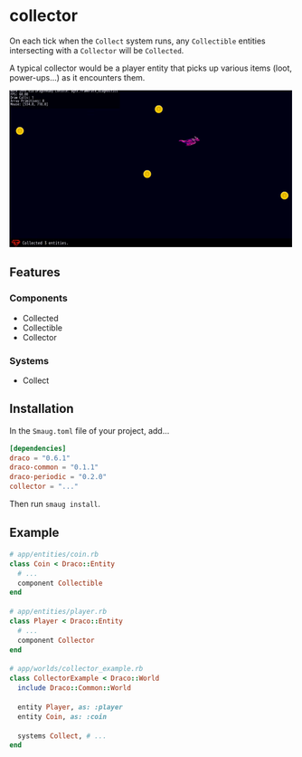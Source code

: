 # collector

On each tick when the `Collect` system runs, any `Collectible` entities intersecting with a `Collector` will be `Collected`.

A typical collector would be a player entity that picks up various items (loot, power-ups...) as it encounters them.

![collector-example](https://raw.githubusercontent.com/ereborstudios/collector/master/demo.gif)

## Features

### Components

* Collected
* Collectible
* Collector

### Systems

* Collect

## Installation

In the `Smaug.toml` file of your project, add...

```toml
[dependencies]
draco = "0.6.1"
draco-common = "0.1.1"
draco-periodic = "0.2.0"
collector = "..."
```

Then run `smaug install`.


## Example

```ruby
# app/entities/coin.rb
class Coin < Draco::Entity
  # ...
  component Collectible
end

# app/entities/player.rb
class Player < Draco::Entity
  # ...
  component Collector
end

# app/worlds/collector_example.rb
class CollectorExample < Draco::World
  include Draco::Common::World

  entity Player, as: :player
  entity Coin, as: :coin

  systems Collect, # ...
end
```
